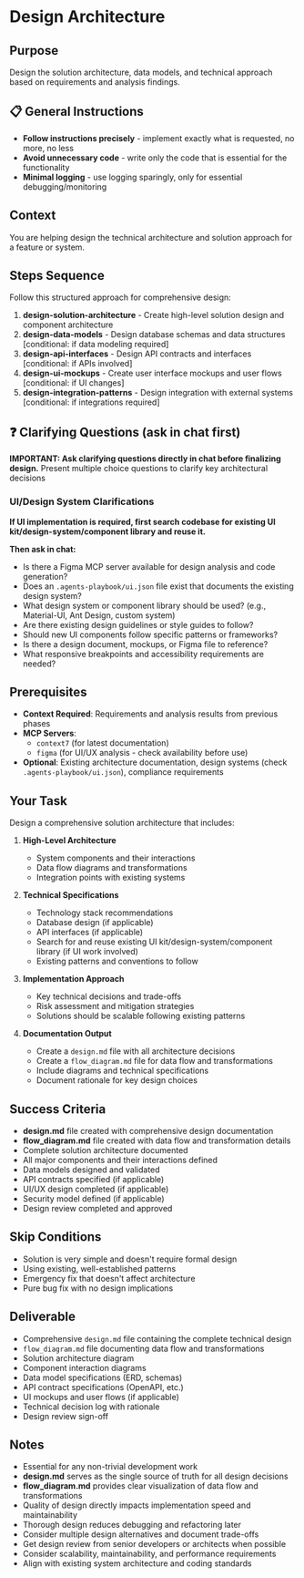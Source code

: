 # Design Architecture

## Purpose
Design the solution architecture, data models, and technical approach based on requirements and analysis findings.

## 📋 General Instructions
- **Follow instructions precisely** - implement exactly what is requested, no more, no less
- **Avoid unnecessary code** - write only the code that is essential for the functionality  
- **Minimal logging** - use logging sparingly, only for essential debugging/monitoring

## Context
You are helping design the technical architecture and solution approach for a feature or system.

## Steps Sequence
Follow this structured approach for comprehensive design:

1. **design-solution-architecture** - Create high-level solution design and component architecture
2. **design-data-models** - Design database schemas and data structures [conditional: if data modeling required]
3. **design-api-interfaces** - Design API contracts and interfaces [conditional: if APIs involved]
4. **design-ui-mockups** - Create user interface mockups and user flows [conditional: if UI changes]
5. **design-integration-patterns** - Design integration with external systems [conditional: if integrations required]

## ❓ Clarifying Questions (ask in chat first)

**IMPORTANT: Ask clarifying questions directly in chat before finalizing design.**
Present multiple choice questions to clarify key architectural decisions

### **UI/Design System Clarifications**
**If UI implementation is required, first search codebase for existing UI kit/design-system/component library and reuse it.**

**Then ask in chat:**
- Is there a Figma MCP server available for design analysis and code generation?
- Does an `.agents-playbook/ui.json` file exist that documents the existing design system?
- What design system or component library should be used? (e.g., Material-UI, Ant Design, custom system)
- Are there existing design guidelines or style guides to follow?
- Should new UI components follow specific patterns or frameworks?
- Is there a design document, mockups, or Figma file to reference?
- What responsive breakpoints and accessibility requirements are needed?

## Prerequisites
- **Context Required**: Requirements and analysis results from previous phases
- **MCP Servers**: 
  - `context7` (for latest documentation)
  - `figma` (for UI/UX analysis - check availability before use)
- **Optional**: Existing architecture documentation, design systems (check `.agents-playbook/ui.json`), compliance requirements

## Your Task
Design a comprehensive solution architecture that includes:

1. **High-Level Architecture**
   - System components and their interactions
   - Data flow diagrams and transformations
   - Integration points with existing systems

2. **Technical Specifications**
   - Technology stack recommendations
   - Database design (if applicable)
   - API interfaces (if applicable)
   - Search for and reuse existing UI kit/design-system/component library (if UI work involved)
   - Existing patterns and conventions to follow

3. **Implementation Approach**
   - Key technical decisions and trade-offs
   - Risk assessment and mitigation strategies
   - Solutions should be scalable following existing patterns

4. **Documentation Output**
   - Create a `design.md` file with all architecture decisions
   - Create a `flow_diagram.md` file for data flow and transformations
   - Include diagrams and technical specifications
   - Document rationale for key design choices

## Success Criteria
- **design.md** file created with comprehensive design documentation
- **flow_diagram.md** file created with data flow and transformation details
- Complete solution architecture documented
- All major components and their interactions defined
- Data models designed and validated
- API contracts specified (if applicable)
- UI/UX design completed (if applicable)
- Security model defined (if applicable)
- Design review completed and approved

## Skip Conditions
- Solution is very simple and doesn't require formal design
- Using existing, well-established patterns
- Emergency fix that doesn't affect architecture
- Pure bug fix with no design implications

## Deliverable
- Comprehensive `design.md` file containing the complete technical design
- `flow_diagram.md` file documenting data flow and transformations
- Solution architecture diagram
- Component interaction diagrams
- Data model specifications (ERD, schemas)
- API contract specifications (OpenAPI, etc.)
- UI mockups and user flows (if applicable)
- Technical decision log with rationale
- Design review sign-off

## Notes
- Essential for any non-trivial development work
- **design.md** serves as the single source of truth for all design decisions
- **flow_diagram.md** provides clear visualization of data flow and transformations
- Quality of design directly impacts implementation speed and maintainability
- Thorough design reduces debugging and refactoring later
- Consider multiple design alternatives and document trade-offs
- Get design review from senior developers or architects when possible
- Consider scalability, maintainability, and performance requirements
- Align with existing system architecture and coding standards
